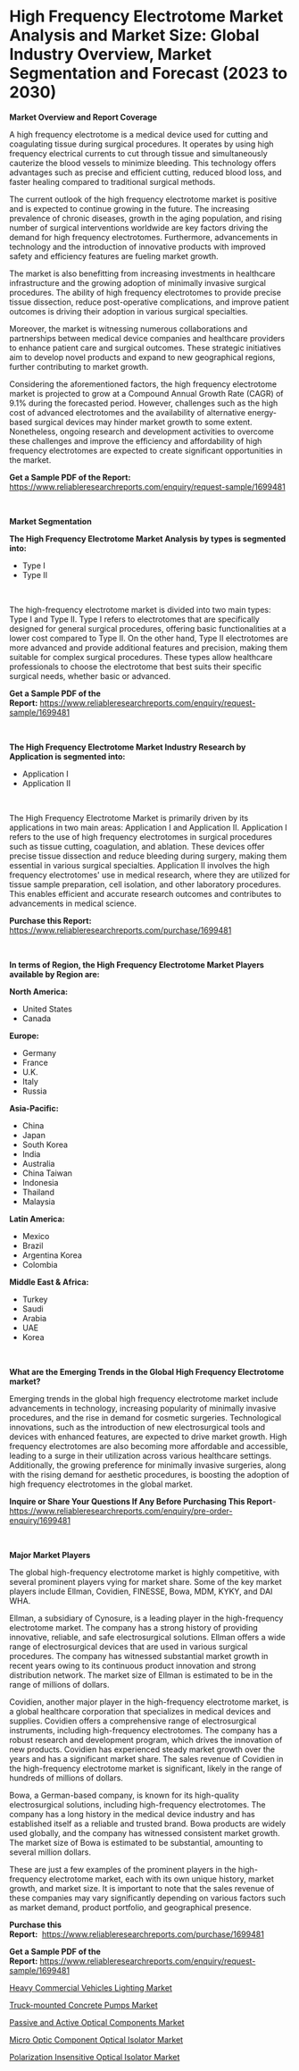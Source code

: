 <p><h1>High Frequency Electrotome Market Analysis and Market Size: Global Industry Overview, Market Segmentation and Forecast (2023 to 2030)</h1></p><p><strong>Market Overview and Report Coverage</strong></p>
<p><p>A high frequency electrotome is a medical device used for cutting and coagulating tissue during surgical procedures. It operates by using high frequency electrical currents to cut through tissue and simultaneously cauterize the blood vessels to minimize bleeding. This technology offers advantages such as precise and efficient cutting, reduced blood loss, and faster healing compared to traditional surgical methods.</p><p>The current outlook of the high frequency electrotome market is positive and is expected to continue growing in the future. The increasing prevalence of chronic diseases, growth in the aging population, and rising number of surgical interventions worldwide are key factors driving the demand for high frequency electrotomes. Furthermore, advancements in technology and the introduction of innovative products with improved safety and efficiency features are fueling market growth.</p><p>The market is also benefitting from increasing investments in healthcare infrastructure and the growing adoption of minimally invasive surgical procedures. The ability of high frequency electrotomes to provide precise tissue dissection, reduce post-operative complications, and improve patient outcomes is driving their adoption in various surgical specialties.</p><p>Moreover, the market is witnessing numerous collaborations and partnerships between medical device companies and healthcare providers to enhance patient care and surgical outcomes. These strategic initiatives aim to develop novel products and expand to new geographical regions, further contributing to market growth.</p><p>Considering the aforementioned factors, the high frequency electrotome market is projected to grow at a Compound Annual Growth Rate (CAGR) of 9.1% during the forecasted period. However, challenges such as the high cost of advanced electrotomes and the availability of alternative energy-based surgical devices may hinder market growth to some extent. Nonetheless, ongoing research and development activities to overcome these challenges and improve the efficiency and affordability of high frequency electrotomes are expected to create significant opportunities in the market.</p></p>
<p><strong>Get a Sample PDF of the Report:</strong> <a href="https://www.reliableresearchreports.com/enquiry/request-sample/1699481">https://www.reliableresearchreports.com/enquiry/request-sample/1699481</a></p>
<p>&nbsp;</p>
<p><strong>Market Segmentation</strong></p>
<p><strong>The High Frequency Electrotome Market Analysis by types is segmented into:</strong></p>
<p><ul><li>Type I</li><li>Type II</li></ul></p>
<p>&nbsp;</p>
<p><p>The high-frequency electrotome market is divided into two main types: Type I and Type II. Type I refers to electrotomes that are specifically designed for general surgical procedures, offering basic functionalities at a lower cost compared to Type II. On the other hand, Type II electrotomes are more advanced and provide additional features and precision, making them suitable for complex surgical procedures. These types allow healthcare professionals to choose the electrotome that best suits their specific surgical needs, whether basic or advanced.</p></p>
<p><strong>Get a Sample PDF of the Report:</strong>&nbsp;<a href="https://www.reliableresearchreports.com/enquiry/request-sample/1699481">https://www.reliableresearchreports.com/enquiry/request-sample/1699481</a></p>
<p>&nbsp;</p>
<p><strong>The High Frequency Electrotome Market Industry Research by Application is segmented into:</strong></p>
<p><ul><li>Application I</li><li>Application II</li></ul></p>
<p>&nbsp;</p>
<p><p>The High Frequency Electrotome Market is primarily driven by its applications in two main areas: Application I and Application II. Application I refers to the use of high frequency electrotomes in surgical procedures such as tissue cutting, coagulation, and ablation. These devices offer precise tissue dissection and reduce bleeding during surgery, making them essential in various surgical specialties. Application II involves the high frequency electrotomes' use in medical research, where they are utilized for tissue sample preparation, cell isolation, and other laboratory procedures. This enables efficient and accurate research outcomes and contributes to advancements in medical science.</p></p>
<p><strong>Purchase this Report:</strong>&nbsp; <a href="https://www.reliableresearchreports.com/purchase/1699481">https://www.reliableresearchreports.com/purchase/1699481</a></p>
<p>&nbsp;</p>
<p><strong>In terms of Region, the High Frequency Electrotome Market Players available by Region are:</strong></p>
<p>
    <p> <strong> North America: </strong>
        <ul>
            <li>United States</li>
            <li>Canada</li>
        </ul>
        </p> 
    <p> <strong> Europe: </strong>
        <ul>
            <li>Germany</li>
            <li>France</li>
            <li>U.K.</li>
            <li>Italy</li>
            <li>Russia</li>
        </ul>
        </p> 
    <p> <strong> Asia-Pacific: </strong>
        <ul>
            <li>China</li>
            <li>Japan</li>
            <li>South Korea</li>
            <li>India</li>
            <li>Australia</li>
            <li>China Taiwan</li>
            <li>Indonesia</li>
            <li>Thailand</li>
            <li>Malaysia</li>
        </ul>
        </p> 
    <p> <strong> Latin America: </strong>
        <ul>
            <li>Mexico</li>
            <li>Brazil</li>
            <li>Argentina Korea</li>
            <li>Colombia</li>
        </ul>
        </p> 
    <p> <strong> Middle East & Africa: </strong>
        <ul>
            <li>Turkey</li>
            <li>Saudi</li>
            <li>Arabia</li>
            <li>UAE</li>
            <li>Korea</li>
        </ul>
    </p>
    </p>
<p>&nbsp;</p>
<p><strong>What are the Emerging Trends in the Global High Frequency Electrotome market?</strong></p>
<p><p>Emerging trends in the global high frequency electrotome market include advancements in technology, increasing popularity of minimally invasive procedures, and the rise in demand for cosmetic surgeries. Technological innovations, such as the introduction of new electrosurgical tools and devices with enhanced features, are expected to drive market growth. High frequency electrotomes are also becoming more affordable and accessible, leading to a surge in their utilization across various healthcare settings. Additionally, the growing preference for minimally invasive surgeries, along with the rising demand for aesthetic procedures, is boosting the adoption of high frequency electrotomes in the global market.</p></p>
<p><strong>Inquire or Share Your Questions If Any Before Purchasing This Report</strong>- <a href="https://www.reliableresearchreports.com/enquiry/pre-order-enquiry/1699481">https://www.reliableresearchreports.com/enquiry/pre-order-enquiry/1699481</a></p>
<p>&nbsp;</p>
<p><strong>Major Market Players</strong></p>
<p><p>The global high-frequency electrotome market is highly competitive, with several prominent players vying for market share. Some of the key market players include Ellman, Covidien, FINESSE, Bowa, MDM, KYKY, and DAI WHA. </p><p>Ellman, a subsidiary of Cynosure, is a leading player in the high-frequency electrotome market. The company has a strong history of providing innovative, reliable, and safe electrosurgical solutions. Ellman offers a wide range of electrosurgical devices that are used in various surgical procedures. The company has witnessed substantial market growth in recent years owing to its continuous product innovation and strong distribution network. The market size of Ellman is estimated to be in the range of millions of dollars.</p><p>Covidien, another major player in the high-frequency electrotome market, is a global healthcare corporation that specializes in medical devices and supplies. Covidien offers a comprehensive range of electrosurgical instruments, including high-frequency electrotomes. The company has a robust research and development program, which drives the innovation of new products. Covidien has experienced steady market growth over the years and has a significant market share. The sales revenue of Covidien in the high-frequency electrotome market is significant, likely in the range of hundreds of millions of dollars.</p><p>Bowa, a German-based company, is known for its high-quality electrosurgical solutions, including high-frequency electrotomes. The company has a long history in the medical device industry and has established itself as a reliable and trusted brand. Bowa products are widely used globally, and the company has witnessed consistent market growth. The market size of Bowa is estimated to be substantial, amounting to several million dollars.</p><p>These are just a few examples of the prominent players in the high-frequency electrotome market, each with its own unique history, market growth, and market size. It is important to note that the sales revenue of these companies may vary significantly depending on various factors such as market demand, product portfolio, and geographical presence.</p></p>
<p><strong>Purchase this Report:</strong>&nbsp;&nbsp;<a href="https://www.reliableresearchreports.com/purchase/1699481">https://www.reliableresearchreports.com/purchase/1699481</a></p>
<p></p>
<p><strong>Get a Sample PDF of the Report:</strong>&nbsp;<a href="https://www.reliableresearchreports.com/enquiry/request-sample/1699481">https://www.reliableresearchreports.com/enquiry/request-sample/1699481</a></p>
<p><p><a href="https://medium.com/@lupeosinski/heavy-commercial-vehicles-lighting-market-comprehensive-assessment-by-type-application-and-38f8e37ee666">Heavy Commercial Vehicles Lighting Market</a></p><p><a href="https://medium.com/@beauhagenes2023/truck-mounted-concrete-pumps-market-size-and-market-trends-complete-industry-overview-2023-to-efb9ffc2471c">Truck-mounted Concrete Pumps Market</a></p><p><a href="https://www.linkedin.com/pulse/passive-active-optical-components-market-size-growth/">Passive and Active Optical Components Market</a></p><p><a href="https://www.linkedin.com/pulse/micro-optic-component-optical-isolator-market-size-2023/">Micro Optic Component Optical Isolator Market</a></p><p><a href="https://www.linkedin.com/pulse/polarization-insensitive-optical-isolator-market-size/">Polarization Insensitive Optical Isolator Market</a></p></p>
